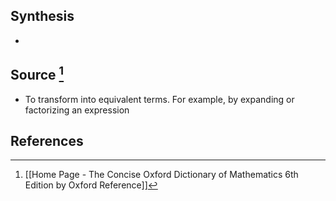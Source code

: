 ## Synthesis
- 
## Source [^1]
- To transform into equivalent terms. For example, by expanding or factorizing an expression
## References

[^1]: [[Home Page - The Concise Oxford Dictionary of Mathematics 6th Edition by Oxford Reference]]